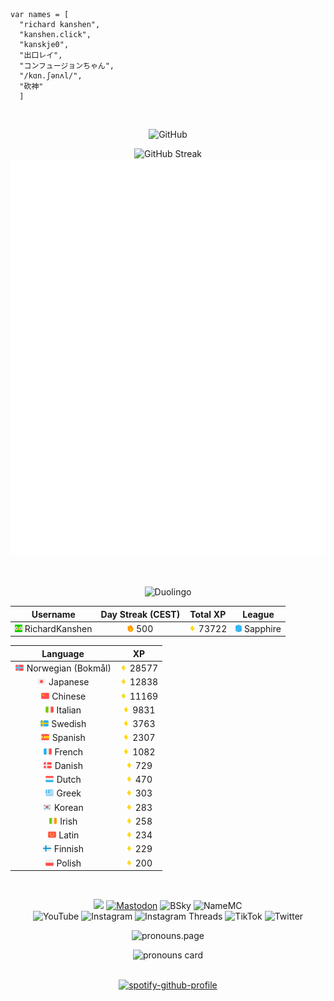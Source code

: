 ```JS
var names = [
  "richard kanshen",
  "kanshen.click",
  "kanskje0", 
  "出口レイ",
  "コンフュージョンちゃん",
  "/kɑn.ʃənʌl/",
  "砍神"
  ]
```

<br><div align=center><a href="https://github.com/RichardKanshen" style="text-decoration: none;"><img alt="GitHub" src="https://img.shields.io/badge/GitHub-RichardKanshen-lightgrey?style=for-the-badge&amp;logo=github&amp;logoColor=white"></a></div>

<div align=center>
        <img src="https://github-readme-streak-stats.herokuapp.com?user=richardkanshen&amp;theme=catppuccin-frappe&amp;hide_border=true&amp;border_radius=10" alt="GitHub Streak">
        <br>
        <img src="github-metrics.svg">
  <br><br><br>

<a href="https://www.duolingo.com/profile/RichardKanshen" style="text-decoration: none;"><img alt="Duolingo" src="https://img.shields.io/badge/Duolingo-RichardKanshen-green?style=for-the-badge&amp;logo=duolingo&amp;logoColor=white"></a>

<!--START_SECTION:duolingoStats-->
<!-- Automatically generated with https://github.com/RichardKanshen/duolingo-readme-stats-->

| Username | Day Streak (CEST) | Total XP | League |
|:---:|:---:|:---:|:---:|
| <img src="https://raw.githubusercontent.com/RichardKanshen/duolingo-readme-stats/main/assets/duolingo.png" height="12"> RichardKanshen | <img src="https://raw.githubusercontent.com/RichardKanshen/duolingo-readme-stats/main/assets/streakactive.svg" height="12"> 500 | <img src="https://raw.githubusercontent.com/RichardKanshen/duolingo-readme-stats/main/assets/xp.svg" height="12"> 73722 | <img src="https://raw.githubusercontent.com/RichardKanshen/duolingo-readme-stats/main/assets/leagues/sapphire.png" height="12"> Sapphire |

| Language | XP |
|:---:|:---:|
| <img src="https://raw.githubusercontent.com/RichardKanshen/duolingo-readme-stats/main/assets/langs/norwegian.svg" height="12"> Norwegian (Bokmål) | <img src="https://raw.githubusercontent.com/RichardKanshen/duolingo-readme-stats/main/assets/xp.svg" height="12"> 28577 |
| <img src="https://raw.githubusercontent.com/RichardKanshen/duolingo-readme-stats/main/assets/langs/japanese.svg" height="12"> Japanese | <img src="https://raw.githubusercontent.com/RichardKanshen/duolingo-readme-stats/main/assets/xp.svg" height="12"> 12838 |
| <img src="https://raw.githubusercontent.com/RichardKanshen/duolingo-readme-stats/main/assets/langs/chinese.svg" height="12"> Chinese | <img src="https://raw.githubusercontent.com/RichardKanshen/duolingo-readme-stats/main/assets/xp.svg" height="12"> 11169 |
| <img src="https://raw.githubusercontent.com/RichardKanshen/duolingo-readme-stats/main/assets/langs/italian.svg" height="12"> Italian | <img src="https://raw.githubusercontent.com/RichardKanshen/duolingo-readme-stats/main/assets/xp.svg" height="12"> 9831 |
| <img src="https://raw.githubusercontent.com/RichardKanshen/duolingo-readme-stats/main/assets/langs/swedish.svg" height="12"> Swedish | <img src="https://raw.githubusercontent.com/RichardKanshen/duolingo-readme-stats/main/assets/xp.svg" height="12"> 3763 |
| <img src="https://raw.githubusercontent.com/RichardKanshen/duolingo-readme-stats/main/assets/langs/spanish.svg" height="12"> Spanish | <img src="https://raw.githubusercontent.com/RichardKanshen/duolingo-readme-stats/main/assets/xp.svg" height="12"> 2307 |
| <img src="https://raw.githubusercontent.com/RichardKanshen/duolingo-readme-stats/main/assets/langs/french.svg" height="12"> French | <img src="https://raw.githubusercontent.com/RichardKanshen/duolingo-readme-stats/main/assets/xp.svg" height="12"> 1082 |
| <img src="https://raw.githubusercontent.com/RichardKanshen/duolingo-readme-stats/main/assets/langs/danish.svg" height="12"> Danish | <img src="https://raw.githubusercontent.com/RichardKanshen/duolingo-readme-stats/main/assets/xp.svg" height="12"> 729 |
| <img src="https://raw.githubusercontent.com/RichardKanshen/duolingo-readme-stats/main/assets/langs/dutch.svg" height="12"> Dutch | <img src="https://raw.githubusercontent.com/RichardKanshen/duolingo-readme-stats/main/assets/xp.svg" height="12"> 470 |
| <img src="https://raw.githubusercontent.com/RichardKanshen/duolingo-readme-stats/main/assets/langs/greek.svg" height="12"> Greek | <img src="https://raw.githubusercontent.com/RichardKanshen/duolingo-readme-stats/main/assets/xp.svg" height="12"> 303 |
| <img src="https://raw.githubusercontent.com/RichardKanshen/duolingo-readme-stats/main/assets/langs/korean.svg" height="12"> Korean | <img src="https://raw.githubusercontent.com/RichardKanshen/duolingo-readme-stats/main/assets/xp.svg" height="12"> 283 |
| <img src="https://raw.githubusercontent.com/RichardKanshen/duolingo-readme-stats/main/assets/langs/irish.svg" height="12"> Irish | <img src="https://raw.githubusercontent.com/RichardKanshen/duolingo-readme-stats/main/assets/xp.svg" height="12"> 258 |
| <img src="https://raw.githubusercontent.com/RichardKanshen/duolingo-readme-stats/main/assets/langs/latin.svg" height="12"> Latin | <img src="https://raw.githubusercontent.com/RichardKanshen/duolingo-readme-stats/main/assets/xp.svg" height="12"> 234 |
| <img src="https://raw.githubusercontent.com/RichardKanshen/duolingo-readme-stats/main/assets/langs/finnish.svg" height="12"> Finnish | <img src="https://raw.githubusercontent.com/RichardKanshen/duolingo-readme-stats/main/assets/xp.svg" height="12"> 229 |
| <img src="https://raw.githubusercontent.com/RichardKanshen/duolingo-readme-stats/main/assets/langs/polish.svg" height="12"> Polish | <img src="https://raw.githubusercontent.com/RichardKanshen/duolingo-readme-stats/main/assets/xp.svg" height="12"> 200 |

<!--END_SECTION:duolingoStats-->

<br><div><img src="https://dcbadge.limes.pink/api/shield/533304170355228672?compact=true"> <a rel="me" href="https://woof.tech/@kanskje00"><img src="https://img.shields.io/badge/Mastodon-kanskje00-563ACC?style=for-the-badge&amp;logo=mastodon&amp;logoColor=white" alt="Mastodon"></a> <a href="https://bsky.app/profile/kanshen.click" style="text-decoration: none;"><img src="https://img.shields.io/badge/BSky-kanshen.click-blue?style=for-the-badge&amp;logo=bluesky&amp;logoColor=white" alt="BSky"></a> <a href="https://namemc.com/profile/kanskje0.1" style="text-decoration: none;"><img alt="NameMC" src="https://img.shields.io/badge/NameMC-kanskje0-black?style=for-the-badge&amp;logo=namemc&amp;logoColor=white"></a><br>
<a href="https://www.youtube.com/richardkanshen" style="text-decoration: none;"><img alt="YouTube" src="https://img.shields.io/badge/YouTube-richardkanshen-red?style=for-the-badge&amp;logo=youtube&amp;logoColor=white"></a>
<a href="https://www.instagram.com/richard._.kanshen/" style="text-decoration: none;"><img alt="Instagram" src="https://img.shields.io/badge/Instagram-richard.__.kanshen-purple?style=for-the-badge&amp;logo=instagram&amp;logoColor=white"></a>
<a href="https://www.threads.net/@richard._.kanshen/" style="text-decoration: none;"><img alt="Instagram Threads" src="https://img.shields.io/badge/Threads-richard.__.kanshen-orange?style=for-the-badge&amp;logo=threads&amp;logoColor=white"></a>
<a href="https://www.tiktok.com/@richard._.kanshen" style="text-decoration: none;"><img alt="TikTok" src="https://img.shields.io/badge/TikTok-richard.__.kanshen-blueviolet?style=for-the-badge&amp;logo=tiktok&amp;logoColor=white"></a>
<a href="https://link.kanshen.click/𝕏" style="text-decoration: none;"><img alt="Twitter" src="https://img.shields.io/badge/Twitter-kanskje00-black?style=for-the-badge&amp;logo=x&amp;logoColor=white"></a>
</div>
<a href="https://link.kanshen.click/pronouns" style="text-decoration: none;"><img alt="pronouns.page" src="https://img.shields.io/badge/pronouns-kanshen.click-purple?style=for-the-badge&amp;logo=Pronouns.page&amp;logoColor=white"></a>

![pronouns card](https://github.com/user-attachments/assets/39a97305-79c0-4971-a76a-c434f22712b6)

<br>
<a href="https://spotify-github-profile.kittinanx.com/api/view?uid=le2c7wcatmvmqycb5imn949an&amp;redirect=true"><img src="https://spotify-github-profile.kittinanx.com/api/view?uid=le2c7wcatmvmqycb5imn949an&amp;cover_image=true&amp;theme=default&amp;show_offline=true&amp;background_color=000000&amp;interchange=true&amp;bar_color=53b14f&amp;bar_color_cover=true" alt="spotify-github-profile"></a>
</div>
